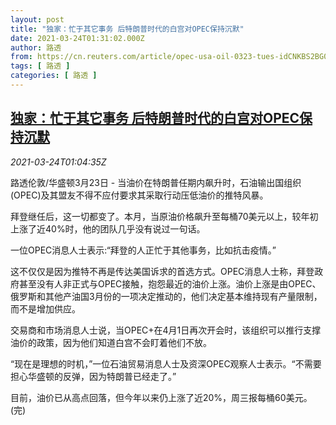 ```yaml
---
layout: post
title: "独家：忙于其它事务 后特朗普时代的白宫对OPEC保持沉默"
date: 2021-03-24T01:31:02.000Z
author: 路透
from: https://cn.reuters.com/article/opec-usa-oil-0323-tues-idCNKBS2BG036
tags: [ 路透 ]
categories: [ 路透 ]
---
```

<!--1616549462000-->
[独家：忙于其它事务 后特朗普时代的白宫对OPEC保持沉默](https://cn.reuters.com/article/opec-usa-oil-0323-tues-idCNKBS2BG036)
------

<div>
<div><i>2021-03-24T01:04:35Z</i></div><p>路透伦敦/华盛顿3月23日 - 当油价在特朗普任期内飙升时，石油输出国组织(OPEC)及其盟友不得不应付要求其采取行动压低油价的推特风暴。</p><p>拜登继任后，这一切都变了。本月，当原油价格飙升至每桶70美元以上，较年初上涨了近40%时，他的团队几乎没有说过一句话。</p><p>一位OPEC消息人士表示:“拜登的人正忙于其他事务，比如抗击疫情。”</p><p>这不仅仅是因为推特不再是传达美国诉求的首选方式。OPEC消息人士称，拜登政府甚至没有人非正式与OPEC接触，抱怨最近的油价上涨。油价上涨是由OPEC、俄罗斯和其他产油国3月份的一项决定推动的，他们决定基本维持现有产量限制，而不是增加供应。</p><p>交易商和市场消息人士说，当OPEC+在4月1日再次开会时，该组织可以推行支撑油价的政策，因为他们知道白宫不会盯着他们不放。</p><p>“现在是理想的时机，”一位石油贸易消息人士及资深OPEC观察人士表示。“不需要担心华盛顿的反弹，因为特朗普已经走了。”</p><p>目前，油价已从高点回落，但今年以来仍上涨了近20%，周三报每桶60美元。(完)</p>
</div>
